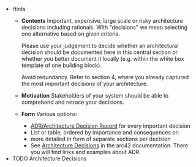 - Hints
	- **Contents**
	  Important, expensive, large scale or risky architecture decisions including rationals. With \"decisions\" we mean selecting one alternative based on given criteria.
	  
	  Please use your judgement to decide whether an architectural decision should be documented here in this central section or whether you better document it locally (e.g. within the white box template of one building block).
	  
	  Avoid redundancy. Refer to section 4, where you already captured the most important decisions of your architecture.
	- **Motivation**
	  Stakeholders of your system should be able to comprehend and retrace your decisions.
	- **Form**
	  Various options:
		- [ADR/Architecture Decision Record](https://thinkrelevance.com/blog/2011/11/15/documenting-architecture-decisions) for every important decision
		- List or table, ordered by importance and consequences or:
		- more detailed in form of separate sections per decision
		- See [Architecture Decisions](https://docs.arc42.org/section-9/) in the arc42 documentation. There you will find links and examples about ADR.
- TODO Architecture Decisions